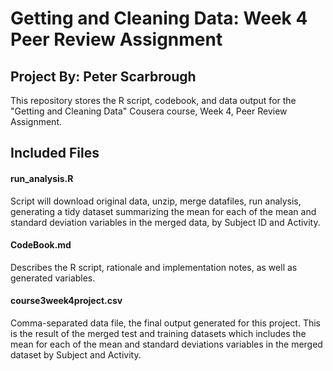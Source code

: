 # Getting and Cleaning Data: Week 4 Peer Review Assignment
## Project By: Peter Scarbrough

This repository stores the R script, codebook, and data output for the "Getting and Cleaning Data" Cousera course, Week 4, Peer Review Assignment.



## Included Files

#### run_analysis.R
Script will download original data, unzip, merge datafiles, run analysis, generating a tidy dataset summarizing the mean for each of the mean and standard deviation variables in the merged data, by Subject ID and Activity.

#### CodeBook.md
Describes the R script, rationale and implementation notes, as well as generated variables.

#### course3week4project.csv
Comma-separated data file, the final output generated for this project. This is the result of the merged test and training datasets which includes the mean for each of the mean and standard deviations variables in the merged dataset by Subject and Activity.
